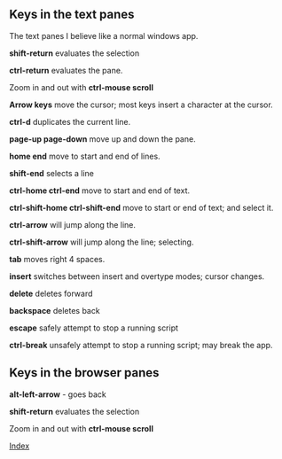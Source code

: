 ## Keys in the text panes

The text panes I believe like a normal windows app.

**shift-return** evaluates the selection

**ctrl-return** evaluates the pane.

Zoom in and out with **ctrl-mouse scroll**

**Arrow keys** move the cursor; most keys insert a character at the cursor.

**ctrl-d** duplicates the current line.

**page-up  page-down** move up and down the pane.

**home end** move to start and end of lines.

**shift-end** selects a line

**ctrl-home ctrl-end** move to start and end of text.

**ctrl-shift-home ctrl-shift-end** move to start or end of text; and select it.

**ctrl-arrow** will jump along the line.

**ctrl-shift-arrow** will jump along the line; selecting.

**tab** moves right 4 spaces.

**insert** switches between insert and overtype modes; cursor changes.

**delete**  deletes forward

**backspace** deletes back

**escape** safely attempt to stop a running script

**ctrl-break**  unsafely attempt to stop a running script; may break the app.

## Keys in the browser panes

**alt-left-arrow**  - goes back

**shift-return** evaluates the selection

Zoom in and out with **ctrl-mouse scroll**

 [Index](Readme.html)  